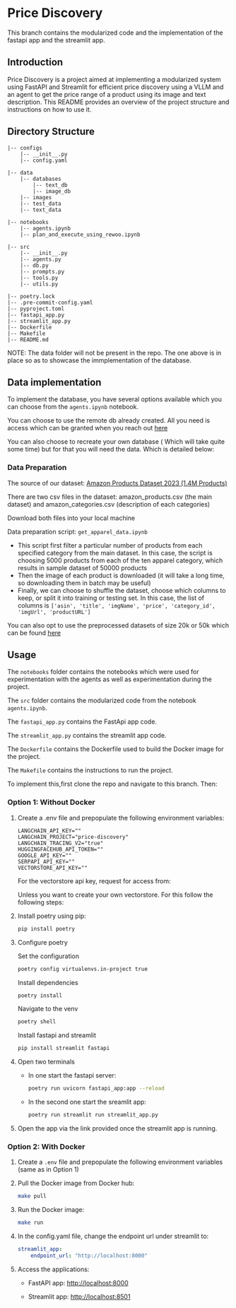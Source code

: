 # Price Discovery

This branch contains the modularized code and the implementation of the fastapi app and the streamlit app.

## Introduction

Price Discovery is a project aimed at implementing a modularized system using FastAPI and Streamlit for efficient price discovery using a VLLM and an agent to get the price range of a product using its image and text description. This README provides an overview of the project structure and instructions on how to use it.

## Directory Structure

```plaintext
|-- configs
    |-- __init__.py
    |-- config.yaml

|-- data
    |-- databases
        |-- text_db
        |-- image_db
    |-- images
    |-- test_data
    |-- text_data

|-- notebooks
    |-- agents.ipynb
    |-- plan_and_execute_using_rewoo.ipynb

|-- src
    |-- __init__.py
    |-- agents.py
    |-- db.py
    |-- prompts.py
    |-- tools.py
    |-- utils.py

|-- poetry.lock
|-- .pre-commit-config.yaml
|-- pyproject.toml
|-- fastapi_app.py
|-- streamlit_app.py
|-- Dockerfile
|-- Makefile
|-- README.md
```

NOTE: The data folder will not be present in the repo. The one above is in place so as to showcase the immplementation of the database.

## Data implementation
To implement the database, you have several options available which you can choose from the `agents.ipynb` notebook.

You can choose to use the remote db already created. All you need is access which can be granted when you reach out [here](yunmokoo7@gmail.com)

You can also choose to recreate your own database ( Which will take quite some time) but for that you will need the data. Which is detailed below:

### Data Preparation

The source of our dataset: [Amazon Products Dataset 2023 (1.4M Products)](https://www.kaggle.com/datasets/asaniczka/amazon-products-dataset-2023-1-4m-products?select=amazon_products.csv)

There are two csv files in the dataset: amazon_products.csv (the main dataset) and amazon_categories.csv (description of each categories)

Download both files into your local machine

Data preparation script: `get_apparel_data.ipynb`

- This script first filter a particular number of products from each specified category from the main dataset. In this case, the script is choosing 5000 products from each of the ten apparel category, which results in sample dataset of 50000 products
- Then the image of each product is downloaded (it will take a long time, so downloading them in batch may be useful)
- Finally, we can choose to shuffle the dataset, choose which columns to keep, or split it into training or testing set. In this case, the list of columns is ```['asin', 'title', 'imgName', 'price', 'category_id', 'imgUrl', 'productURL']```

You can also opt to use the preprocessed datasets of size 20k or 50k which can be found [here](https://drive.google.com/drive/folders/17C-s4r774ons6z3CtCDsh8jH47p4_4PK?usp=sharing)

## Usage

The `notebooks` folder contains the notebooks which were used for experimentation with the agents as well as experimentation during the project.

The `src` folder contains the modularized code from the notebook `agents.ipynb`.

The `fastapi_app.py`  contains the FastApi app code.

The `streamlit_app.py` contains the streamlit app code.

The `Dockerfile` contains the Dockerfile used to build the Docker image for the project.

The `Makefile` contains the instructions to run the project.

To implement this,first clone the repo and navigate to this branch. Then:

### Option 1: Without Docker

1. Create a .env file and prepopulate the following environment variables:

    ```plaintext
    LANGCHAIN_API_KEY=""
    LANGCHAIN_PROJECT="price-discovery"
    LANGCHAIN_TRACING_V2="true"
    HUGGINGFACEHUB_API_TOKEN=""
    GOOGLE_API_KEY=""
    SERPAPI_API_KEY=""
    VECTORSTORE_API_KEY=""
    ```

    For the vectorstore api key, request for access from:

    Unless you want to create your own vectorstore. For this follow the following steps:


2. Install poetry using pip:

     ```bash
    pip install poetry
    ```

3. Configure poetry

    Set the configuration

     ```bash
    poetry config virtualenvs.in-project true
    ```

    Install dependencies

     ```bash
    poetry install
    ```

    Navigate to the venv

    ```bash
    poetry shell
    ```

    Install fastapi and streamlit

    ```bash
    pip install streamlit fastapi
    ```

4. Open two terminals

    - In one start the fastapi server:

        ```bash
      poetry run uvicorn fastapi_app:app --reload
      ```

    - In the second one start the sreamlit app:

        ```bash
      poetry run streamlit run streamlit_app.py
      ```

5. Open the app via the link provided once the streamlit app is running.

### Option 2: With Docker

1. Create a `.env` file and prepopulate the following environment variables (same as in Option 1)


2. Pull the Docker image from Docker hub:
     ```bash
    make pull
    ```

3. Run the Docker image:
    ```bash
    make run
    ```

4. In the config.yaml file, change the endpoint url under streamlit to:
    ```yaml
    streamlit_app:
        endpoint_url: "http://localhost:8000"
    ```

5. Access the applications:
    - FastAPI app: <http://localhost:8000>

    - Streamlit app: <http://localhost:8501>
